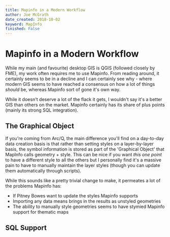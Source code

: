 ```yaml
---
title: Mapinfo in a Modern Workflow
author: Joe McGrath
date_created: 2018-10-02
keyword: MapInfo
finished: False
---
```

# Mapinfo in a Modern Workflow

While my main (and favourite) desktop GIS is QGIS (followed closely by FME), my work often requires me to use Mapinfo. From reading around, it certainly seems to be in a decline and I can certainly see why - where modern GIS seems to have reached a consensus on how a lot of things *should* be, whereas Mapinfo sort of gone it's own way.

While it doesn't deserve a lot of the flack it gets, I wouldn't say it's a better GIS than others on the market. Mapinfo certainly has its share of plus points (mainly its strong SQL integration).

## The Graphical Object

If you're coming from Arc/Q, the main difference you'll find on a day-to-day data creation basis is that rather than setting styles on a layer-by-layer basis, the symbol information is stored as part of the 'Graphical Object' that MapInfo calls geometry + style. This can be nice if you want *this one point* to have a different style to all the others but I personally find it's a massive pain to have to manually maintain the layer styles (though you can update them automatically through scripts).

While this sounds like a pretty trivial change to make, it permeates a lot of the problems Mapinfo has:

* If Pitney Bowes want to update the styles Mapinfo supports
* Importing any data means brings in the results as unstyled geometries
* The ability to manually style geometries seems to have stymied Mapinfo support for thematic maps

## SQL Support
